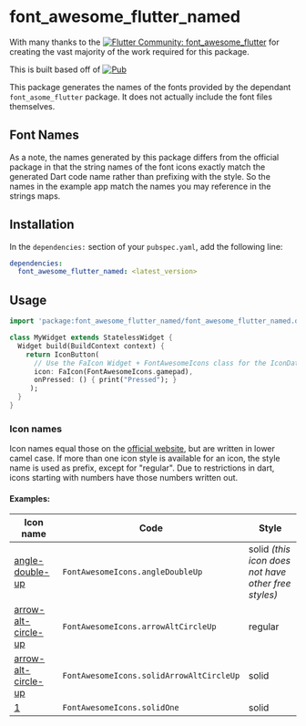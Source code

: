 # font_awesome_flutter_named

With many thanks to the [![Flutter Community: font_awesome_flutter](https://fluttercommunity.dev/_github/header/font_awesome_flutter)](https://github.com/fluttercommunity/community) for creating the vast majority of the work required for this package.

This is built based off of [![Pub](https://img.shields.io/pub/v/font_awesome_flutter.svg)](https://pub.dartlang.org/packages/font_awesome_flutter)


This package generates the names of the fonts provided by the dependant `font_asome_flutter` package.  It does not actually include the font files themselves.

## Font Names

As a note, the names generated by this package differs from the official package in that the string names of the font icons exactly match the generated Dart code name rather than prefixing with the style.  So the names in the example app match the names you may reference in the strings maps.


## Installation

In the `dependencies:` section of your `pubspec.yaml`, add the following line:

```yaml
dependencies:
  font_awesome_flutter_named: <latest_version>
```

## Usage

```dart
import 'package:font_awesome_flutter_named/font_awesome_flutter_named.dart';

class MyWidget extends StatelessWidget {
  Widget build(BuildContext context) {
    return IconButton(
      // Use the FaIcon Widget + FontAwesomeIcons class for the IconData
      icon: FaIcon(FontAwesomeIcons.gamepad), 
      onPressed: () { print("Pressed"); }
     );
  }
}
```

### Icon names

Icon names equal those on the [official website](https://fontawesome.com/icons), but are written in lower camel case. If more than one icon style is available for an icon, the style name is used as prefix, except for "regular".
Due to restrictions in dart, icons starting with numbers have those numbers written out.

#### Examples:
Icon name | Code | Style
--- | --- | ---
[angle-double-up](https://fontawesome.com/icons/angle-double-up?style=solid) | `FontAwesomeIcons.angleDoubleUp` | solid _(this icon does not have other free styles)_
[arrow-alt-circle-up](https://fontawesome.com/icons/arrow-alt-circle-up?style=regular) | `FontAwesomeIcons.arrowAltCircleUp` | regular
[arrow-alt-circle-up](https://fontawesome.com/icons/arrow-alt-circle-up?style=solid) |  `FontAwesomeIcons.solidArrowAltCircleUp` | solid
[1](https://fontawesome.com/icons/1?style=solid) | `FontAwesomeIcons.solidOne` | solid
